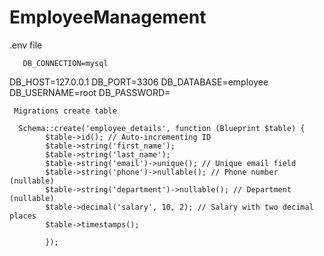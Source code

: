 # EmployeeManagement
.env file


       DB_CONNECTION=mysql
DB_HOST=127.0.0.1
DB_PORT=3306
DB_DATABASE=employee
DB_USERNAME=root
DB_PASSWORD=




     Migrations create table

      Schema::create('employee_details', function (Blueprint $table) {
            $table->id(); // Auto-incrementing ID
            $table->string('first_name');
            $table->string('last_name');
            $table->string('email')->unique(); // Unique email field
            $table->string('phone')->nullable(); // Phone number (nullable)
            $table->string('department')->nullable(); // Department (nullable)
            $table->decimal('salary', 10, 2); // Salary with two decimal places
            $table->timestamps();

            });




     
